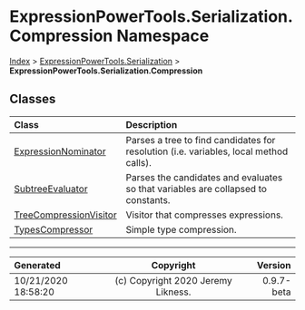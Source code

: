 ﻿# ExpressionPowerTools.Serialization.Compression Namespace

[Index](../index.md) > [ExpressionPowerTools.Serialization](ExpressionPowerTools.Serialization.a.md) > **ExpressionPowerTools.Serialization.Compression**

## Classes

| Class | Description |
| :-- | :-- |
| [ExpressionNominator](ExpressionPowerTools.Serialization.Compression.ExpressionNominator.cs.md) | Parses a tree to find candidates for resolution (i.e. variables, local method calls). |
| [SubtreeEvaluator](ExpressionPowerTools.Serialization.Compression.SubtreeEvaluator.cs.md) | Parses the candidates and evaluates so that variables are collapsed to constants. |
| [TreeCompressionVisitor](ExpressionPowerTools.Serialization.Compression.TreeCompressionVisitor.cs.md) | Visitor that compresses expressions. |
| [TypesCompressor](ExpressionPowerTools.Serialization.Compression.TypesCompressor.cs.md) | Simple type compression. |


---

| Generated | Copyright | Version |
| :-- | :-: | --: |
| 10/21/2020 18:58:20 | (c) Copyright 2020 Jeremy Likness. | 0.9.7-beta |
